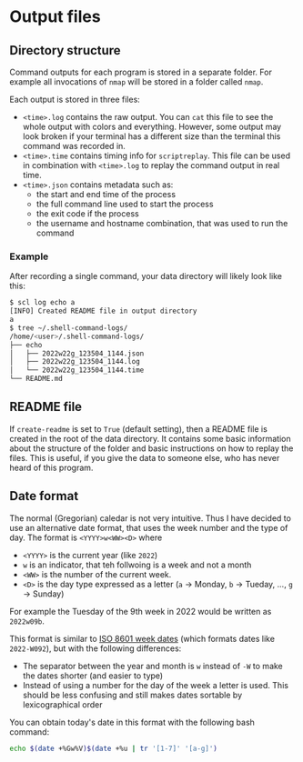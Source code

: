 # Output files

## Directory structure

Command outputs for each program is stored in a separate folder.
For example all invocations of `nmap` will be stored in a folder called `nmap`.

Each output is stored in three files:

- `<time>.log` contains the raw output.
  You can `cat` this file to see the whole output with colors and everything.
  However, some output may look broken if your terminal has a different size than the terminal this command was recorded in.
- `<time>.time` contains timing info for `scriptreplay`.
  This file can be used in combination with `<time>.log` to replay the command output in real time.
- `<time>.json` contains metadata such as:
    - the start and end time of the process
    - the full command line used to start the process
    - the exit code if the process
    - the username and hostname combination, that was used to run the command


### Example

After recording a single command, your data directory will likely look like this:

```bash
$ scl log echo a
[INFO] Created README file in output directory
a
$ tree ~/.shell-command-logs/
/home/<user>/.shell-command-logs/
├── echo
│   ├── 2022w22g_123504_1144.json
│   ├── 2022w22g_123504_1144.log
│   └── 2022w22g_123504_1144.time
└── README.md
```

## README file

If `create-readme` is set to `True` (default setting), then a README file is created in the root of the data directory.
It contains some basic information about the structure of the folder and basic instructions on how to replay the files.
This is useful, if you give the data to someone else, who has never heard of this program.

## Date format
The normal (Gregorian) caledar is not very intuitive.
Thus I have decided to use an alternative date format, that uses the week number and the type of day.
The format is `<YYYY>w<WW><D>` where

- `<YYYY>` is the current year (like `2022`)
- `w` is an indicator, that teh follwoing is a week and not a month
- `<WW>` is the number of the current week. 
- `<D>` is the day type expressed as a letter (`a` -> Monday, `b` -> Tueday, ..., `g` -> Sunday)

For example the Tuesday of the 9th week in 2022 would be written as `2022w09b`.

This format is similar to [ISO 8601 week dates](https://en.wikipedia.org/wiki/ISO_8601#Week_dates) (which formats dates like `2022-W092`), but with the following differences:

- The separator between the year and month is `w` instead of `-W` to make the dates shorter (and easier to type)
- Instead of using a number for the day of the week a letter is used.
This should be less confusing and still makes dates sortable by lexicographical order

You can obtain today's date in this format with the following bash command:
```bash
echo $(date +%Gw%V)$(date +%u | tr '[1-7]' '[a-g]')
```
